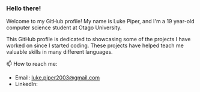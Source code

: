 ### Hello there!

Welcome to my GitHub profile!
My name is Luke Piper, and I'm a 19 year-old computer science student at Otago University.

This GitHub profile is dedicated to showcasing some of the projects I have worked on since I started coding. These projects have helped teach me valuable skills in many different languages.

📫 How to reach me: 
 - Email: luke.piper2003@gmail.com
 - LinkedIn: 

